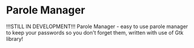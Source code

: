 # Parole Manager

!!!STILL IN DEVELOPMENT!!!
Parole Manager - easy to use parole manager to keep your passwords so you don't forget them, written with use of Gtk library!


